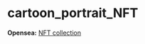 # cartoon_portrait_NFT

**Opensea:** [NFT collection](https://opensea.io/collection/cartoon-ai-portraits)
